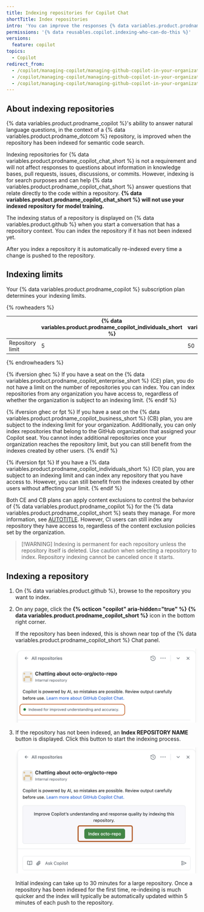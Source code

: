 ```yaml
---
title: Indexing repositories for Copilot Chat
shortTitle: Index repositories
intro: 'You can improve the responses {% data variables.product.prodname_copilot_chat %} is able to provide by indexing your repositories.'
permissions: '{% data reusables.copilot.indexing-who-can-do-this %}'
versions:
  feature: copilot
topics:
  - Copilot
redirect_from:
  - /copilot/managing-copilot/managing-github-copilot-in-your-organization/customizing-copilot-for-your-organization/indexing-repositories-for-copilot-chat
  - /copilot/managing-copilot/managing-github-copilot-in-your-organization/enhancing-copilot-for-your-organization/indexing-repositories-for-copilot-chat
  - /copilot/managing-copilot/managing-github-copilot-in-your-organization/managing-github-copilot-features-in-your-organization/indexing-repositories-for-copilot-chat
---
```


## About indexing repositories

{% data variables.product.prodname_copilot %}'s ability to answer natural language questions, in the context of a {% data variables.product.prodname_dotcom %} repository, is improved when the repository has been indexed for semantic code search.

Indexing repositories for {% data variables.product.prodname_copilot_chat_short %} is not a requirement and will not affect responses to questions about information in knowledge bases, pull requests, issues, discussions, or commits. However, indexing is for search purposes and can help {% data variables.product.prodname_copilot_chat_short %} answer questions that relate directly to the code within a repository. **{% data variables.product.prodname_copilot_chat_short %} will not use your indexed repository for model training.**

The indexing status of a repository is displayed on {% data variables.product.github %} when you start a conversation that has a repository context. You can index the repository if it has not been indexed yet.

After you index a repository it is automatically re-indexed every time a change is pushed to the repository.

## Indexing limits

Your {% data variables.product.prodname_copilot %} subscription plan determines your indexing limits.

{% rowheaders %}

|                  | {% data variables.product.prodname_copilot_individuals_short %} | {% data variables.product.prodname_copilot_business_short %} | {% data variables.product.prodname_copilot_enterprise_short %} |
|------------------|-----------------------------------------------------------------|--------------------------------------------------------------|----------------------------------------------------------------|
| Repository limit | 5                                                               | 50                                                           | Unlimited                                                      |

{% endrowheaders %}

{% ifversion ghec %}
If you have a seat on the {% data variables.product.prodname_copilot_enterprise_short %} (CE) plan, you do not have a limit on the number of repositories you can index. You can index repositories from any organization you have access to, regardless of whether the organization is subject to an indexing limit.
{% endif %}

{% ifversion ghec or fpt %}
If you have a seat on the {% data variables.product.prodname_copilot_business_short %} (CB) plan, you are subject to the indexing limit for your organization. Additionally, you can only index repositories that belong to the GitHub organization that assigned your Copilot seat. You cannot index additional repositories once your organization reaches the repository limit, but you can still benefit from the indexes created by other users.
{% endif %}

{% ifversion fpt %}
If you have a {% data variables.product.prodname_copilot_individuals_short %} (CI) plan, you are subject to an indexing limit and can index any repository that you have access to. However, you can still benefit from the indexes created by other users without affecting your limit.
{% endif %}

Both CE and CB plans can apply content exclusions to control the behavior of {% data variables.product.prodname_copilot %} for the {% data variables.product.prodname_copilot_short %} seats they manage. For more information, see [AUTOTITLE](/copilot/managing-copilot/managing-github-copilot-in-your-organization/setting-policies-for-copilot-in-your-organization/excluding-content-from-github-copilot). However, CI users can still index any repository they have access to, regardless of the content exclusion policies set by the organization.

> [!WARNING] Indexing is permanent for each repository unless the repository itself is deleted. Use caution when selecting a repository to index. Repository indexing cannot be canceled once it starts.

## Indexing a repository

1. On {% data variables.product.github %}, browse to the repository you want to index.
1. On any page, click the **{% octicon "copilot" aria-hidden="true" %} {% data variables.product.prodname_copilot_short %}** icon in the bottom right corner.

   If the repository has been indexed, this is shown near top of the {% data variables.product.prodname_copilot_short %} Chat panel.

   ![Screenshot showing 'Indexed for improved understanding and accuracy' highlighted with a dark orange outline.](/assets/images/help/copilot/indexed-repo.png)

1. If the repository has not been indexed, an **Index REPOSITORY NAME** button is displayed. Click this button to start the indexing process.

   ![Screenshot showing the 'Index REPOSITORY NAME' button highlighted with a dark orange outline.](/assets/images/help/copilot/index-this-repo.png)

   Initial indexing can take up to 30 minutes for a large repository. Once a repository has been indexed for the first time, re-indexing is much quicker and the index will typically be automatically updated within 5 minutes of each push to the repository.
